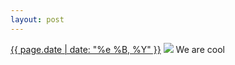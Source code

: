 ```yaml
---
layout: post
---
```


<p>
  <time><a href="/440">{{ page.date | date: "%e %B, %Y" }}</a></time>
  <a href="/440"><img src="{{ site.assets_url }}/440.jpg"/></a>
  <span>We are cool</span>
</p>
